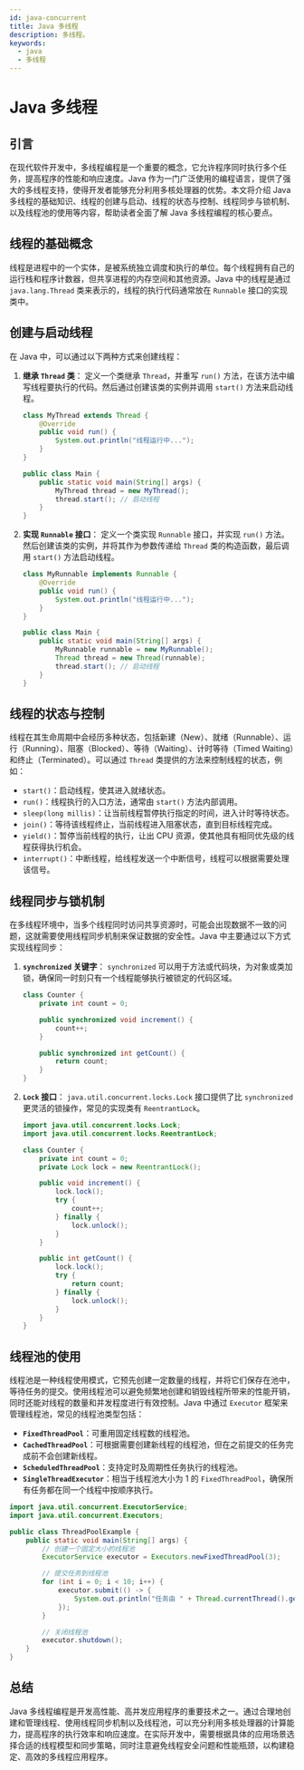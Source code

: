 ```yaml
---
id: java-concurrent
title: Java 多线程
description: 多线程。
keywords:
  - java
  - 多线程
---
```


# Java 多线程

## 引言

在现代软件开发中，多线程编程是一个重要的概念，它允许程序同时执行多个任务，提高程序的性能和响应速度。Java 作为一门广泛使用的编程语言，提供了强大的多线程支持，使得开发者能够充分利用多核处理器的优势。本文将介绍 Java 多线程的基础知识、线程的创建与启动、线程的状态与控制、线程同步与锁机制、以及线程池的使用等内容，帮助读者全面了解 Java 多线程编程的核心要点。

## 线程的基础概念

线程是进程中的一个实体，是被系统独立调度和执行的单位。每个线程拥有自己的运行栈和程序计数器，但共享进程的内存空间和其他资源。Java 中的线程是通过 `java.lang.Thread` 类来表示的，线程的执行代码通常放在 `Runnable` 接口的实现类中。

## 创建与启动线程

在 Java 中，可以通过以下两种方式来创建线程：

1. **继承 `Thread` 类**：
   定义一个类继承 `Thread`，并重写 `run()` 方法，在该方法中编写线程要执行的代码。然后通过创建该类的实例并调用 `start()` 方法来启动线程。

   ```java
   class MyThread extends Thread {
       @Override
       public void run() {
           System.out.println("线程运行中...");
       }
   }

   public class Main {
       public static void main(String[] args) {
           MyThread thread = new MyThread();
           thread.start(); // 启动线程
       }
   }
   ```

2. **实现 `Runnable` 接口**：
   定义一个类实现 `Runnable` 接口，并实现 `run()` 方法。然后创建该类的实例，并将其作为参数传递给 `Thread` 类的构造函数，最后调用 `start()` 方法启动线程。

   ```java
   class MyRunnable implements Runnable {
       @Override
       public void run() {
           System.out.println("线程运行中...");
       }
   }

   public class Main {
       public static void main(String[] args) {
           MyRunnable runnable = new MyRunnable();
           Thread thread = new Thread(runnable);
           thread.start(); // 启动线程
       }
   }
   ```

## 线程的状态与控制

线程在其生命周期中会经历多种状态，包括新建（New）、就绪（Runnable）、运行（Running）、阻塞（Blocked）、等待（Waiting）、计时等待（Timed Waiting）和终止（Terminated）。可以通过 `Thread` 类提供的方法来控制线程的状态，例如：

- `start()`：启动线程，使其进入就绪状态。
- `run()`：线程执行的入口方法，通常由 `start()` 方法内部调用。
- `sleep(long millis)`：让当前线程暂停执行指定的时间，进入计时等待状态。
- `join()`：等待该线程终止，当前线程进入阻塞状态，直到目标线程完成。
- `yield()`：暂停当前线程的执行，让出 CPU 资源，使其他具有相同优先级的线程获得执行机会。
- `interrupt()`：中断线程，给线程发送一个中断信号，线程可以根据需要处理该信号。

## 线程同步与锁机制

在多线程环境中，当多个线程同时访问共享资源时，可能会出现数据不一致的问题，这就需要使用线程同步机制来保证数据的安全性。Java 中主要通过以下方式实现线程同步：

1. **`synchronized` 关键字**：
   `synchronized` 可以用于方法或代码块，为对象或类加锁，确保同一时刻只有一个线程能够执行被锁定的代码区域。

   ```java
   class Counter {
       private int count = 0;

       public synchronized void increment() {
           count++;
       }

       public synchronized int getCount() {
           return count;
       }
   }
   ```

2. **`Lock` 接口**：
   `java.util.concurrent.locks.Lock` 接口提供了比 `synchronized` 更灵活的锁操作，常见的实现类有 `ReentrantLock`。

   ```java
   import java.util.concurrent.locks.Lock;
   import java.util.concurrent.locks.ReentrantLock;

   class Counter {
       private int count = 0;
       private Lock lock = new ReentrantLock();

       public void increment() {
           lock.lock();
           try {
               count++;
           } finally {
               lock.unlock();
           }
       }

       public int getCount() {
           lock.lock();
           try {
               return count;
           } finally {
               lock.unlock();
           }
       }
   }
   ```

## 线程池的使用

线程池是一种线程使用模式，它预先创建一定数量的线程，并将它们保存在池中，等待任务的提交。使用线程池可以避免频繁地创建和销毁线程所带来的性能开销，同时还能对线程的数量和并发程度进行有效控制。Java 中通过 `Executor` 框架来管理线程池，常见的线程池类型包括：

- **`FixedThreadPool`**：可重用固定线程数的线程池。
- **`CachedThreadPool`**：可根据需要创建新线程的线程池，但在之前提交的任务完成前不会创建新线程。
- **`ScheduledThreadPool`**：支持定时及周期性任务执行的线程池。
- **`SingleThreadExecutor`**：相当于线程池大小为 1 的 `FixedThreadPool`，确保所有任务都在同一个线程中按顺序执行。

```java
import java.util.concurrent.ExecutorService;
import java.util.concurrent.Executors;

public class ThreadPoolExample {
    public static void main(String[] args) {
        // 创建一个固定大小的线程池
        ExecutorService executor = Executors.newFixedThreadPool(3);

        // 提交任务到线程池
        for (int i = 0; i < 10; i++) {
            executor.submit(() -> {
                System.out.println("任务由 " + Thread.currentThread().getName() + " 执行");
            });
        }

        // 关闭线程池
        executor.shutdown();
    }
}
```

## 总结

Java 多线程编程是开发高性能、高并发应用程序的重要技术之一。通过合理地创建和管理线程、使用线程同步机制以及线程池，可以充分利用多核处理器的计算能力，提高程序的执行效率和响应速度。在实际开发中，需要根据具体的应用场景选择合适的线程模型和同步策略，同时注意避免线程安全问题和性能瓶颈，以构建稳定、高效的多线程应用程序。
